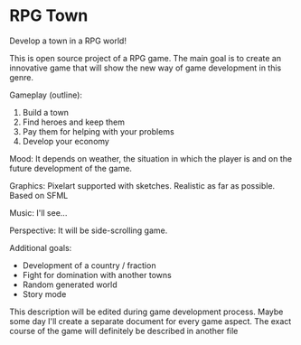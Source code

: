 # RPG Town
Develop a town in a RPG world!

This is open source project of a RPG game.
The main goal is to create an innovative game that will show the new way of game development in this genre.

Gameplay (outline):
1. Build a town
2. Find heroes and keep them
3. Pay them for helping with your problems
4. Develop your economy

Mood:
It depends on weather, the situation in which the player is and on the future development of the game.

Graphics:
Pixelart supported with sketches.
Realistic as far as possible.
Based on SFML

Music:
I'll see...

Perspective:
It will be side-scrolling game.

Additional goals:
- Development of a country / fraction
- Fight for domination with another towns
- Random generated world
- Story mode

This description will be edited during game development process.
Maybe some day I'll create a separate document for every game aspect.
The exact course of the game will definitely be described in another file
